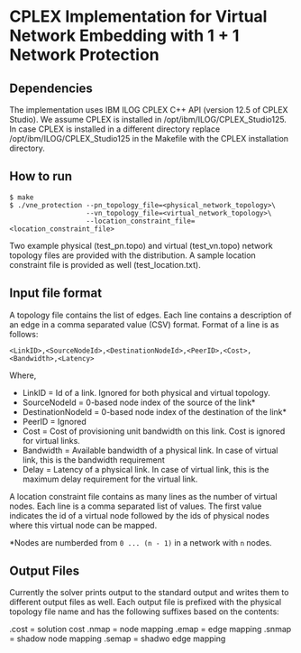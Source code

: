 # CPLEX Implementation for Virtual Network Embedding with 1 + 1 Network Protection

## Dependencies

The implementation uses IBM ILOG CPLEX C++ API (version 12.5 of CPLEX Studio).
We assume CPLEX is installed in /opt/ibm/ILOG/CPLEX_Studio125. In case CPLEX is
installed in a different directory replace /opt/ibm/ILOG/CPLEX_Studio125 in the
Makefile with the CPLEX installation directory.

## How to run
```
$ make
$ ./vne_protection --pn_topology_file=<physical_network_topology>\ 
                   --vn_topology_file=<virtual_network_topology>\
                   --location_constraint_file=<location_constraint_file>
```

Two example physical (test_pn.topo) and virtual (test_vn.topo) network topology
files are provided with the distribution. A sample location constraint file is
provided as well (test_location.txt).

## Input file format

A topology file contains the list of edges. Each line contains a description of
an edge in a comma separated value (CSV) format. Format of a line is as follows:
```
<LinkID>,<SourceNodeId>,<DestinationNodeId>,<PeerID>,<Cost>,<Bandwidth>,<Latency>
```
Where,
  * LinkID = Id of a link. Ignored for both physical and virtual topology.
  * SourceNodeId = 0-based node index of the source of the link*
  * DestinationNodeId = 0-based node index of the destination of the link*
  * PeerID = Ignored
  * Cost = Cost of provisioning unit bandwidth on this link. Cost is ignored for
           virtual links.
  * Bandwidth = Available bandwidth of a physical link. In case of virtual link,
                this is the bandwidth requirement
  * Delay = Latency of a physical link. In case of virtual link, this is the
            maximum delay requirement for the virtual link.

A location constraint file contains as many lines as the number of virtual
nodes. Each line is a comma separated list of values. The first value indicates
the id of a virtual node followed by the ids of physical nodes where this
virtual node can be mapped.

*Nodes are numberded from `0 ... (n - 1)` in a network with `n` nodes.

## Output Files

Currently the solver prints output to the standard output and writes them to
different output files as well. Each output file is prefixed with the
physical topology file name and has the following suffixes based on the
contents:

.cost = solution cost
.nmap = node mapping
.emap = edge mapping
.snmap = shadow node mapping
.semap = shadwo edge mapping

